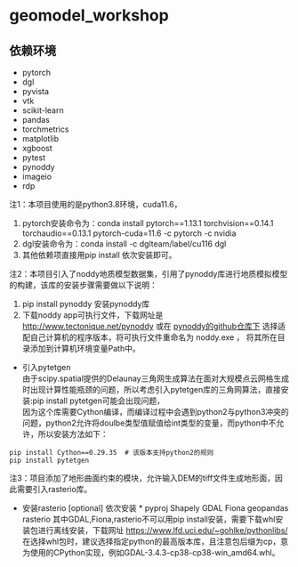 # geomodel_workshop

## 依赖环境
* pytorch
* dgl
* pyvista
* vtk
* scikit-learn
* pandas
* torchmetrics
* matplotlib
* xgboost
* pytest
* pynoddy
* imageio
* rdp <br />

注1：本项目使用的是python3.8环境，cuda11.6，
1. pytorch安装命令为：conda install pytorch==1.13.1 torchvision==0.14.1 torchaudio==0.13.1 pytorch-cuda=11.6 -c pytorch -c nvidia <br />
2. dgl安装命令为：conda install -c dglteam/label/cu116 dgl<br />
3. 其他依赖项直接用pip install 依次安装即可。<br />

注2：本项目引入了noddy地质模型数据集，引用了pynoddy库进行地质模拟模型的构建，该库的安装步骤需要做以下说明：
1. pip install pynoddy  安装pynoddy库<br />
2. 下载noddy app可执行文件，下载网址是 http://www.tectonique.net/pynoddy 或在 [pynoddy的github仓库下](https://github.com/flohorovicic/pynoddy/tree/master/noddyapp)
     选择适配自己计算机的程序版本，将可执行文件重命名为 noddy.exe ， 将其所在目录添加到计算机环境变量Path中。 <br />
* 引入pytetgen <br />
由于scipy.spatial提供的Delaunay三角网生成算法在面对大规模点云网格生成时出现计算性能瓶颈的问题，所以考虑引入pytetgen库的三角网算法，直接安装:pip install pytetgen可能会出现问题，<br />
因为这个库需要Cython编译，而编译过程中会遇到python2与python3冲突的问题，python2允许将doulbe类型值赋值给int类型的变量，而python中不允许，所以安装方法如下：<br />
```
pip install Cython==0.29.35  # 该版本支持python2的规则
pip install pytetgen
```
注3：项目添加了地形曲面约束的模块，允许输入DEM的tiff文件生成地形面，因此需要引入rasterio库。
* 安装rasterio [optional]
依次安装 * pyproj Shapely GDAL Fiona geopandas rasterio 
其中GDAL,Fiona,rasterio不可以用pip install安装，需要下载whl安装包进行离线安装，下载网址 https://www.lfd.uci.edu/~gohlke/pythonlibs/
在选择whl包时，建议选择指定python的最高版本库，且注意包后缀为cp，意为使用的CPython实现，例如GDAL-3.4.3-cp38-cp38-win_amd64.whl。
